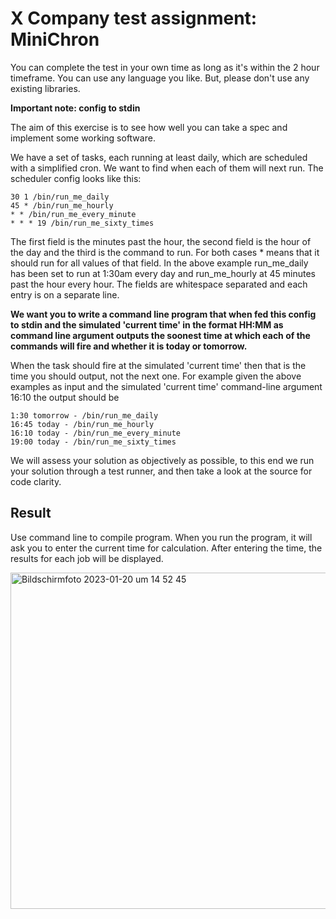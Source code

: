 
# X Company test assignment: MiniChron
You can complete the test in your own time as long as it's within the 2 hour timeframe. You can use any language you like. But, please don't use any existing libraries.

**Important note: config to stdin**

The aim of this exercise is to see how well you can take a spec and implement some working software.

We have a set of tasks, each running at least daily, which are scheduled with a simplified cron. We want to find when each of them will next run.
The scheduler config looks like this:

    30 1 /bin/run_me_daily
    45 * /bin/run_me_hourly
    * * /bin/run_me_every_minute
    * * * 19 /bin/run_me_sixty_times

The first field is the minutes past the hour, the second field is the hour of the day and the third is the command to run. For both cases * means that it should run for all values of that field. In the above example run_me_daily has been set to run at 1:30am every day and run_me_hourly at 45 minutes past the hour every hour. The fields are whitespace separated and each entry is on a separate line.

**We want you to write a command line program that when fed this config to stdin and the simulated 'current time' in the format HH:MM as command line argument outputs the soonest time at which each of the commands will fire and whether it is today or tomorrow.**

When the task should fire at the simulated 'current time' then that is the time you should output, not the next one.
For example given the above examples as input and the simulated 'current time' command-line argument 16:10 the output should be

    1:30 tomorrow - /bin/run_me_daily
    16:45 today - /bin/run_me_hourly
    16:10 today - /bin/run_me_every_minute
    19:00 today - /bin/run_me_sixty_times

We will assess your solution as objectively as possible, to this end we run your solution through a test runner, and then take a look at the source for code clarity.

## Result
Use command line to compile program. When you run the program, it will ask you to enter the current time for calculation. After entering the time, the results for each job will be displayed.

<img width="538" alt="Bildschirm­foto 2023-01-20 um 14 52 45" src="https://user-images.githubusercontent.com/120378890/213688970-b24c4c2d-9bdb-4280-b9b8-526a4b34b303.png">
